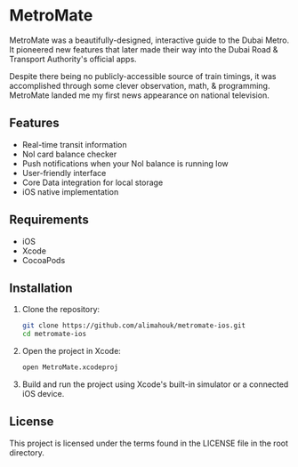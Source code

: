 # MetroMate

MetroMate was a beautifully-designed, interactive guide to the Dubai Metro. It
pioneered new features that later made their way into the Dubai Road & Transport Authority's official apps.

Despite there being no publicly-accessible source of train timings, it was accomplished through some clever observation, math, & programming. MetroMate landed me my first news appearance on national television.

## Features

- Real-time transit information
- Nol card balance checker
- Push notifications when your Nol balance is running low
- User-friendly interface
- Core Data integration for local storage
- iOS native implementation

## Requirements

- iOS
- Xcode
- CocoaPods

## Installation

1. Clone the repository:

    ```bash
    git clone https://github.com/alimahouk/metromate-ios.git
    cd metromate-ios
    ```

2. Open the project in Xcode:

    ```bash
    open MetroMate.xcodeproj
    ```

3. Build and run the project using Xcode's built-in simulator or a connected iOS device.

## License

This project is licensed under the terms found in the LICENSE file in the root directory.
